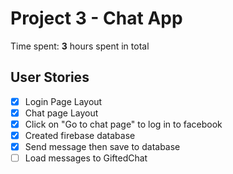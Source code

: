 # Project 3 - Chat App

Time spent: **3** hours spent in total

## User Stories



- [x] Login Page Layout
- [x] Chat page Layout
- [x] Click on "Go to chat page" to log in to facebook
- [x] Created firebase database
- [x] Send message then save to database
- [ ] Load messages to GiftedChat
